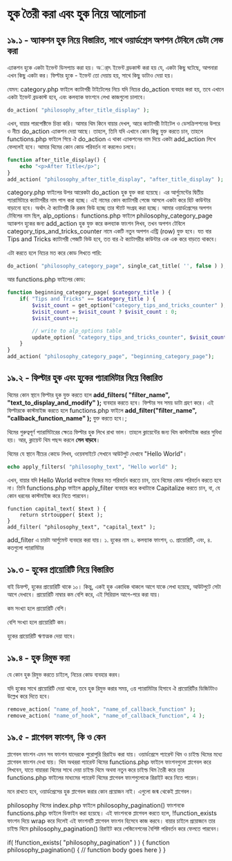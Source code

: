 # হুক তৈরী করা এবং হুক নিয়ে আলোচনা

## ১৯.১ - অ্যাকশন হুক নিয়ে বিস্তারিত, সাথে ওয়ার্ডপ্রেস অপশন টেবিলে ডেটা সেভ করা

এ্যাকশন হুকে একটা ইভেন্ট ডিসপ্যাচ করা হয়। অর্াৎ ইভেন্ট ব্রডকাস্ট করা হয় যে, একটা কিছু ঘটেছে, আপনারা এখন কিছু একটা কর।
ফিল্টার হুকে - ইভেন্ট তো দেয়ায় হয়, সাথে কিছু ডাটাও দেয়া হয়।

যেমন: category.php ফাইলে ক্যাটাগরী টাইটেলের নিচে যদি নিচের do_action ব্যবহার করা হয়, তবে এখানে একটা ইভেন্ট ব্রডকাস্ট হবে, এবং কলব্যাক ফাংশনে লেখা কাজগুলো চালাবে।

```php
do_action( "philosophy_after_title_display" );
```

এখন, বায়ার পারপেক্টিভে চিন্তা করি। আমার থিম কিনে বায়ার দেখল, আরে ক্যাটাগরী টাইটেল ও ডেসক্রিপশনের উপরে ও নীচে do_action এ্যাকশন দেয়া আছে। তাহলে, তিনি যদি এখানে কোন কিছু যুক্ত করতে চান, তাহলে functions.php ফাইলে গিয়ে ঐ do_action এ থাকা এ্যাকশনের নাম দিয়ে একটা add_action লিখে ফেললেই হবে। আমার থিমের কোন কোড পরিবর্তন না করলেও চলবে।

```php
function after_title_display() {
	echo "<p>After Title</p>";
}
add_action( "philosophy_after_title_display", "after_title_display" );
```

category.php ফাইলের উপর আরেকটা do_action হুক যুক্ত করা হয়েছে। এর আর্গুমেন্টের দ্বিতীয় প্যারামিটারে ক্যাটাগরীর নাম পাস করা হচ্ছে। এই নামের কোন ক্যাটাগরী পেজে আসলে একটা করে হিট কাউন্টার বাড়ানো হবে। অর্থাৎ ঐ ক্যাটাগরী কি রকম ভিউ হচ্ছে তার স্ট্যাট সংগ্রহ করা হচ্ছে। আমার ওয়ার্ডপ্রেসের অপশন টেবিলের নাম ছিল, alp_options। functions.php ফাইলে philosophy_category_page অ্যাকশন হুকের জন্য add_action হুক যুক্ত করে কলব্যাক ফাংশন লিখব, তখন অপশন টেবিলে category_tips_and_tricks_counter নামে একটি নতুন অপশন এন্ট্রি (row) যুক্ত হবে। যত বার Tips and Tricks ক্যাটাগরী পেজটি ভিউ হবে, তত বার ঐ ক্যাটাগরীর কাউন্টার এক এক করে বাড়তে থাকবে।

এটা করতে হলে নিচের মত করে কোড লিখতে পারি:

```php
do_action( "philosophy_category_page", single_cat_title( '', false ) );
```

আর functions.php ফাইলের কোড:

```php
function beginning_category_page( $category_title ) {
	if( "Tips and Tricks" == $category_title ) {
		$visit_count = get_option("category_tips_and_tricks_counter" );
		$visit_count = $visit_count ? $visit_count : 0;
		$visit_count++;

		// write to alp_options table
		update_option( "category_tips_and_tricks_counter", $visit_count );
	}
}
add_action( "philosophy_category_page", "beginning_category_page");
```

## ১৯.২ - ফিল্টার হুক এবং হুকের প্যারামিটার নিয়ে বিস্তারিত

থিমের কোন স্থানে ফিল্টার হুক যুক্ত করতে হলে **add_filters( "filter_name", "text_to_display_and_modify" );** ব্যবহার করতে হবে। ফিল্টার সব সময় ডাটা গ্রহণ করে। এই ফিল্টারকে কাস্টমাইজ করতে হলে functions.php ফাইলে **add_filter("filter_name", "callback_function_name" );** যুক্ত করতে হবে।;

থিমের গুরুত্বপূর্ণ প্যারামিটারের ক্ষেত্রে ফিল্টার হুক লিখে রাখা ভাল। তাহলে ক্লায়েন্টের জন্য থিম কাস্টমাইজ করার সুবিধা হয়। আর, ক্লায়েন্ট থিম পছন্দ করলে **সেল বাড়বে**।

থিমের যে স্থানে নীচের কোডে লিখব, ওয়েবসাইটে সেখানে আউটপুট দেখাবে "Hello World"।
```php
echo apply_filters( "philosophy_text", "Hello world" );
```

এখন, বায়ার যদি Hello World কথাটাকে নিজের মত পরিবর্তন করতে চান, তবে থিমের কোড পরিবর্তন করতে হবে না। তিনি functions.php ফাইলে apply_filter ব্যবহার করে কথাটাকে Capitalize করতে চান, বা, যে কোন ধরনের কাস্টমাইজ করে নিতে পারবেন।

```
function capital_text( $text ) {
	return strtoupper( $text );
}
add_filter( "philosophy_text", "capital_text" );
```

add_filter এ চারটা আর্গুমেন্ট ব্যবহার করা যায়। ১. হুকের নাম ২. কলব্যাক ফাংশন, ৩. প্রায়োরিটি, এবং, ৪. কতগুলো প্যারামিটার

## ১৯.৩ - হুকের প্রায়োরিটি নিয়ে বিস্তারিত

বাই ডিফল্ট, হুকের প্রায়োরিটি থাকে ১০।  কিন্তু, একই হুক একাধিক থাকলে আগে যাকে লেখা হয়েছে, আউটপুটে সেটা আগে দেখাবে। প্রায়োরিটি নাম্বার কম বেশি করে, এই সিরিয়াল আগে-পরে করা যায়।

কম সংখ্যা হলে প্রায়োরিটি বেশি।

বেশি সংখ্যা হলে প্রায়োরিটি কম।

হুকের প্রায়োরিটি ঋণাত্মক দেয়া যাবে।

## ১৯.৪ - হুক রিমুভ করা

যে কোন হুক রিমুভ করতে চাইলে, নিচের কোড ব্যবহার করব।

যদি হুকের সাথে প্রায়োরিটি দেয়া থাকে, তবে হুক রিমুভ করার সময়, ৩য় প্যারামিটার হিসাবে ঐ প্রায়োরিটির ডিজিটটাও উল্লেখ করে দিতে হবে।

```php
remove_action( "name_of_hook", "name_of_callback_function" );
remove_action( "name_of_hook", "name_of_callback_function", 4 );
```

## ১৯.৫ - প্লাগেবল ফাংশন, কি ও কেন

প্লাগেবল ফাংশন এমন সব ফাংশন যাদেরকে পুরোপুরি রিরাইড করা যায়। ওয়ার্ডপ্রেসে প্যারেন্ট থিম ও চাইল্ড থিমের মধ্যে প্লাগেবল ফাংশন দেখা যায়। থিম অথররা প্যারেন্ট থিমের functions.php ফাইলে ফাংশনগুলো প্লাগেবল করে লিখবেন, যাতে বায়াররা থিমের সাথে দেয়া চাইল্ড থিমে অথবা নতুন করে চাইল্ড থিম তৈরী করে তার functions.php ফাইলের মাধ্যমের প্যারেন্ট থিমের প্লাগেবল ফাংশগুলোকে রিরাইট করে নিতে পারেন।

মনে রাখতে হবে, ওয়ার্ডপ্রেসের হুক প্লাগেবল করার কোন প্রয়োজন নাই। এগুলো জন্ম থেকেই প্লাগেবল।

philosophy থিমের index.php ফাইলে philosophy_pagination() ফাংশনকে functions.php ফাইলে ডিফাইন করা হয়েছে। এই ফাংশনকে প্লাগেবল করতে হলে, !function_exists ফাংশন দিয়ে wrap করে দিলেই এই ফাংশনটি প্লাগেবল ফাংশন হিসেবে কাজ করবে। বায়ার চাইলে প্রয়োজনে তার চাইল্ড থিমে philosophy_pagination() রিরাইট করে পেজিনেশনের বৈশিষ্ট পরিবর্তন করে ফেলতে পারবেন।

if( !function_exists( "philosophy_pagination" ) ) {
	function philosophy_pagination() {
		// function body goes here
	}
}
